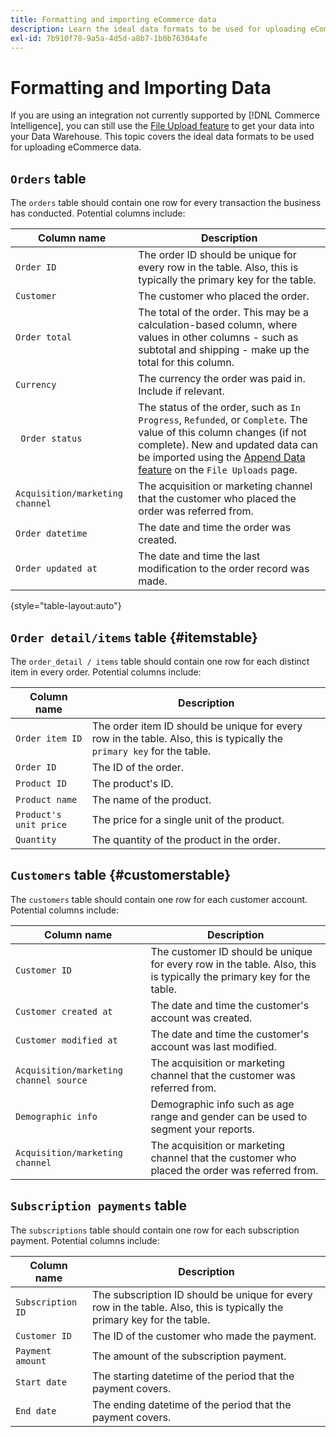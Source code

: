 ```yaml
---
title: Formatting and importing eCommerce data
description: Learn the ideal data formats to be used for uploading eCommerce data.
exl-id: 7b910f78-9a5a-4d5d-a8b7-1b0b76304afe
---
```

# Formatting and Importing Data

If you are using an integration not currently supported by [!DNL Commerce Intelligence], you can still use the [File Upload feature](using-file-uploader.md) to get your data into your Data Warehouse. This topic covers the ideal data formats to be used for uploading eCommerce data.

## `Orders` table

The `orders` table should contain one row for every transaction the business has conducted. Potential columns include:

| Column name | Description |
|----|----|
| `Order ID` | The order ID should be unique for every row in the table. Also, this is typically the primary key for the table. |
| `Customer` | The customer who placed the order. |
| `Order total` | The total of the order. This may be a calculation-based column, where values in other columns - such as subtotal and shipping - make up the total for this column. |
| `Currency` | The currency the order was paid in. Include if relevant. |
|` Order status` | The status of the order, such as `In Progress`, `Refunded`, or `Complete`. The value of this column changes (if not complete). New and updated data can be imported using the [Append Data feature](../../../data-analyst/importing-data/connecting-data/using-file-uploader.md) on the `File Uploads` page. |
| `Acquisition/marketing channel` | The acquisition or marketing channel that the customer who placed the order was referred from. |
| `Order datetime` | The date and time the order was created. |
| `Order updated at` | The date and time the last modification to the order record was made. |

{style="table-layout:auto"}

## `Order detail/items` table {#itemstable}

The `order_detail / items` table should contain one row for each distinct item in every order. Potential columns include:

| Column name| Description |
|----|----|
| `Order item ID` | The order item ID should be unique for every row in the table. Also, this is typically the `primary key` for the table. |
| `Order ID` | The ID of the order. |
| `Product ID` | The product's ID. |
| `Product name` | The name of the product. |
| `Product's unit price` | The price for a single unit of the product. |
| `Quantity` | The quantity of the product in the order. |

## `Customers` table {#customerstable}

The `customers` table should contain one row for each customer account. Potential columns include:

| Column name| Description |
|----|----|
| `Customer ID` | The customer ID should be unique for every row in the table. Also, this is typically the primary key for the table. |
| `Customer created at` | The date and time the customer's account was created. |
| `Customer modified at` | The date and time the customer's account was last modified. |
| `Acquisition/marketing channel source` | The acquisition or marketing channel that the customer was referred from. |
| `Demographic info` | Demographic info such as age range and gender can be used to segment your reports.  |
| `Acquisition/marketing channel` | The acquisition or marketing channel that the customer who placed the order was referred from. |

## `Subscription payments` table

The `subscriptions` table should contain one row for each subscription payment. Potential columns include:

| Column name| Description |
|----|----|
| `Subscription ID` | The subscription ID should be unique for every row in the table. Also, this is typically the primary key for the table. |
| `Customer ID` | The ID of the customer who made the payment. |
| `Payment amount` | The amount of the subscription payment. |
| `Start date` | The starting datetime of the period that the payment covers. |
| `End date` | The ending datetime of the period that the payment covers. |
